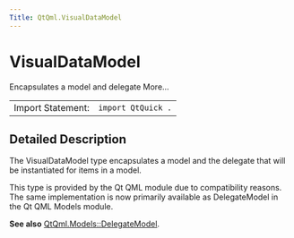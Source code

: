 ```yaml
---
Title: QtQml.VisualDataModel
---
```

        
VisualDataModel
===============

<span class="subtitle"></span>
Encapsulates a model and delegate More...

|                   |                    |
|-------------------|--------------------|
| Import Statement: | `import QtQuick .` |

<span id="details"></span>
Detailed Description
--------------------

The VisualDataModel type encapsulates a model and the delegate that will be instantiated for items in a model.

This type is provided by the Qt QML module due to compatibility reasons. The same implementation is now primarily available as DelegateModel in the Qt QML Models module.

**See also** [QtQml.Models::DelegateModel](../QtQml.DelegateModel.md).

